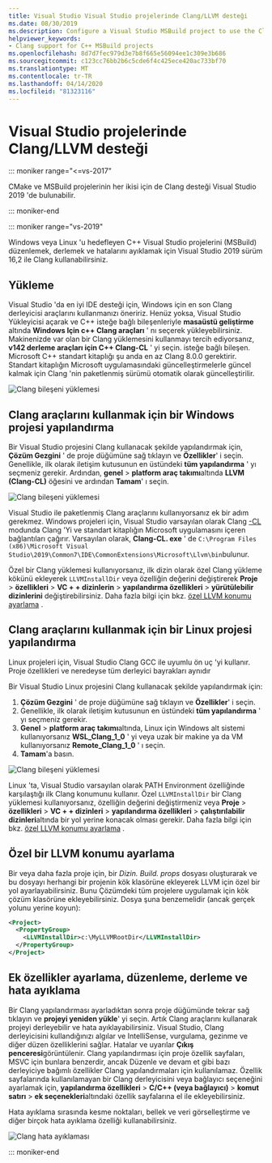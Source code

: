 ```yaml
---
title: Visual Studio Visual Studio projelerinde Clang/LLVM desteği
ms.date: 08/30/2019
ms.description: Configure a Visual Studio MSBuild project to use the Clang/LLVM toolchain.
helpviewer_keywords:
- Clang support for C++ MSBuild projects
ms.openlocfilehash: 8d7d7fec979d3e7b8f665e56094ee1c309e3b686
ms.sourcegitcommit: c123cc76bb2b6c5cde6f4c425ece420ac733bf70
ms.translationtype: MT
ms.contentlocale: tr-TR
ms.lasthandoff: 04/14/2020
ms.locfileid: "81323116"
---
```

# <a name="clangllvm-support-in-visual-studio-projects"></a>Visual Studio projelerinde Clang/LLVM desteği

::: moniker range="<=vs-2017"

CMake ve MSBuild projelerinin her ikisi için de Clang desteği Visual Studio 2019 'de bulunabilir.

::: moniker-end

::: moniker range="vs-2019"

Windows veya Linux 'u hedefleyen C++ Visual Studio projelerini (MSBuild) düzenlemek, derlemek ve hatalarını ayıklamak için Visual Studio 2019 sürüm 16,2 ile Clang kullanabilirsiniz.

## <a name="install"></a>Yükleme

Visual Studio 'da en iyi IDE desteği için, Windows için en son Clang derleyicisi araçlarını kullanmanızı öneririz. Henüz yoksa, Visual Studio Yükleyicisi açarak ve C++ isteğe bağlı bileşenleriyle **masaüstü geliştirme** altında **Windows Için c++ Clang araçları** ' nı seçerek yükleyebilirsiniz. Makinenizde var olan bir Clang yüklemesini kullanmayı tercih ediyorsanız, **v142 derleme araçları için C++ Clang-CL** ' yi seçin. isteğe bağlı bileşen. Microsoft C++ standart kitaplığı şu anda en az Clang 8.0.0 gerektirir. Standart kitaplığın Microsoft uygulamasındaki güncelleştirmelerle güncel kalmak için Clang 'nin paketlenmiş sürümü otomatik olarak güncelleştirilir.

![Clang bileşeni yüklemesi](media/clang-install-vs2019.png)

## <a name="configure-a-windows-project-to-use-clang-tools"></a>Clang araçlarını kullanmak için bir Windows projesi yapılandırma

Bir Visual Studio projesini Clang kullanacak şekilde yapılandırmak için, **Çözüm Gezgini** ' de proje düğümüne sağ tıklayın ve **Özellikler**' i seçin. Genellikle, ilk olarak iletişim kutusunun en üstündeki **tüm yapılandırma** ' yı seçmeniz gerekir. Ardından, **genel** > **platform araç takımı**altında **LLVM (Clang-CL)** öğesini ve ardından **Tamam**' ı seçin.

![Clang bileşeni yüklemesi](media/clang-msbuild-prop-page.png)

Visual Studio ile paketlenmiş Clang araçlarını kullanıyorsanız ek bir adım gerekmez. Windows projeleri için, Visual Studio varsayılan olarak Clang [-CL](https://llvm.org/devmtg/2014-04/PDFs/Talks/clang-cl.pdf) modunda Clang 'Yi ve standart kitaplığın Microsoft uygulamasını içeren bağlantıları çağırır. Varsayılan olarak, **Clang-CL. exe** ' de `C:\Program Files (x86)\Microsoft Visual Studio\2019\Common7\IDE\CommonExtensions\Microsoft\Llvm\bin`bulunur.

Özel bir Clang yüklemesi kullanıyorsanız, ilk dizin olarak özel Clang yükleme kökünü ekleyerek `LLVMInstallDir` veya özelliğin değerini değiştirerek **Proje** > **özellikleri** > **VC + + dizinlerin** > **yapılandırma özellikleri** > **yürütülebilir dizinlerini** değiştirebilirsiniz. Daha fazla bilgi için bkz. [özel LLVM konumu ayarlama](#custom_llvm_location) .

## <a name="configure-a-linux-project-to-use-clang-tools"></a>Clang araçlarını kullanmak için bir Linux projesi yapılandırma

Linux projeleri için, Visual Studio Clang GCC ile uyumlu ön uç 'yi kullanır. Proje özellikleri ve neredeyse tüm derleyici bayrakları aynıdır

Bir Visual Studio Linux projesini Clang kullanacak şekilde yapılandırmak için:

1. **Çözüm Gezgini** ' de proje düğümüne sağ tıklayın ve **Özellikler**' i seçin.
1. Genellikle, ilk olarak iletişim kutusunun en üstündeki **tüm yapılandırma** ' yı seçmeniz gerekir.
1. **Genel** > **platform araç takımı**altında, Linux için Windows alt sistemi kullanıyorsanız **WSL_Clang_1_0** ' yi veya uzak bir makine ya da VM kullanıyorsanız **Remote_Clang_1_0** ' ı seçin.
1. **Tamam**'a basın.

![Clang bileşeni yüklemesi](media/clang-msbuild-prop-page.png)

Linux 'ta, Visual Studio varsayılan olarak PATH Environment özelliğinde karşılaştığı ilk Clang konumunu kullanır. Özel `LLVMInstallDir` bir Clang yüklemesi kullanıyorsanız, özelliğin değerini değiştirmeniz veya **Proje** > **özellikleri** > **VC + + dizinleri** > **yapılandırma özellikleri** > **çalıştırılabilir dizinleri**altında bir yol yerine konacak olması gerekir. Daha fazla bilgi için bkz. [özel LLVM konumu ayarlama](#custom_llvm_location) .

## <a name="set-a-custom-llvm-location"></a><a name="custom_llvm_location"></a>Özel bir LLVM konumu ayarlama

Bir veya daha fazla proje için, bir *Dizin. Build. props* dosyası oluşturarak ve bu dosyayı herhangi bir projenin kök klasörüne ekleyerek LLVM için özel bir yol ayarlayabilirsiniz. Bunu Çözümdeki tüm projelere uygulamak için kök çözüm klasörüne ekleyebilirsiniz. Dosya şuna benzemelidir (ancak gerçek yolunu yerine koyun):

```xml
<Project>
  <PropertyGroup>
    <LLVMInstallDir>c:\MyLLVMRootDir</LLVMInstallDir>
  </PropertyGroup>
</Project>
```

## <a name="set-additional-properties-edit-build-and-debug"></a>Ek özellikler ayarlama, düzenleme, derleme ve hata ayıklama

Bir Clang yapılandırması ayarladıktan sonra proje düğümünde tekrar sağ tıklayın ve **projeyi yeniden yükle**' yi seçin. Artık Clang araçlarını kullanarak projeyi derleyebilir ve hata ayıklayabilirsiniz. Visual Studio, Clang derleyicisini kullandığınızı algılar ve IntelliSense, vurgulama, gezinme ve diğer düzen özelliklerini sağlar. Hatalar ve uyarılar **Çıkış penceresi**görüntülenir. Clang yapılandırması için proje özellik sayfaları, MSVC için bunlara benzerdir, ancak Düzenle ve devam et gibi bazı derleyiciye bağımlı özellikler Clang yapılandırmaları için kullanılamaz. Özellik sayfalarında kullanılamayan bir Clang derleyicisini veya bağlayıcı seçeneğini ayarlamak için, **yapılandırma özellikleri** > **C/C++ (veya bağlayıcı)** > **komut satırı** > **ek seçenekleri**altındaki özellik sayfalarına el ile ekleyebilirsiniz.

Hata ayıklama sırasında kesme noktaları, bellek ve veri görselleştirme ve diğer birçok hata ayıklama özelliği kullanabilirsiniz.  

![Clang hata ayıklaması](media/clang-debug-msbuild.png)

::: moniker-end

